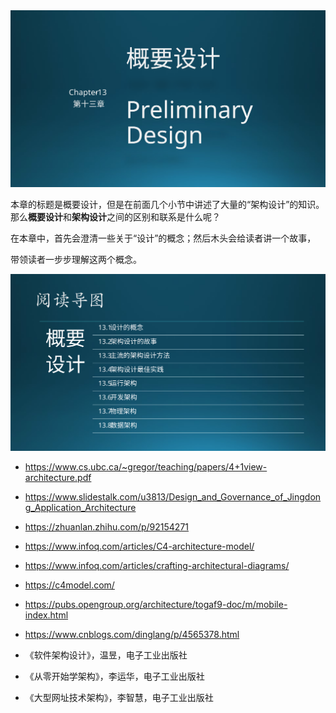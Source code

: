 

<img src="img/Slide1.SVG"/>

本章的标题是概要设计，但是在前面几个小节中讲述了大量的“架构设计”的知识。那么**概要设计**和**架构设计**之间的区别和联系是什么呢？

在本章中，首先会澄清一些关于“设计”的概念；然后木头会给读者讲一个故事，

带领读者一步步理解这两个概念。

<img src="img/Slide2.SVG"/>





- https://www.cs.ubc.ca/~gregor/teaching/papers/4+1view-architecture.pdf


- https://www.slidestalk.com/u3813/Design_and_Governance_of_Jingdong_Application_Architecture


- https://zhuanlan.zhihu.com/p/92154271

- https://www.infoq.com/articles/C4-architecture-model/

- https://www.infoq.com/articles/crafting-architectural-diagrams/


- https://c4model.com/

- https://pubs.opengroup.org/architecture/togaf9-doc/m/mobile-index.html

- https://www.cnblogs.com/dinglang/p/4565378.html


- 《软件架构设计》，温昱，电子工业出版社

- 《从零开始学架构》，李运华，电子工业出版社

- 《大型网址技术架构》，李智慧，电子工业出版社
